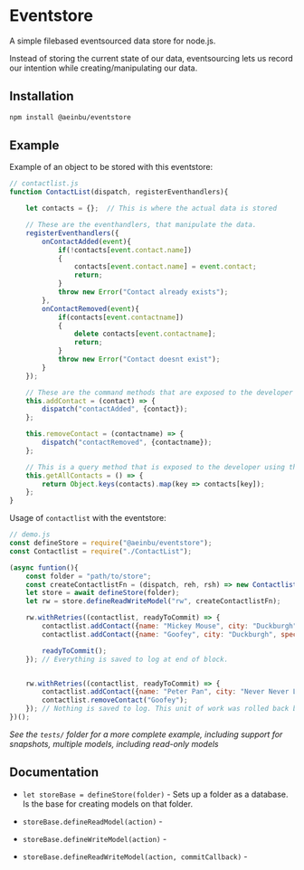 # Eventstore
A simple filebased eventsourced data store for node.js.

Instead of storing the current state of our data, eventsourcing lets us record our intention while creating/manipulating our data.

## Installation

```bash
npm install @aeinbu/eventstore
```

## Example

Example of an object to be stored with this eventstore:

```javascript
// contactlist.js
function ContactList(dispatch, registerEventhandlers){

	let contacts = {};  // This is where the actual data is stored

	// These are the eventhandlers, that manipulate the data.
	registerEventhandlers({
		onContactAdded(event){
			if(!contacts[event.contact.name])
			{
				contacts[event.contact.name] = event.contact;
				return;
			}
			throw new Error("Contact already exists");
		},
		onContactRemoved(event){
			if(contacts[event.contactname])
			{
				delete contacts[event.contactname];
				return;
			}
			throw new Error("Contact doesnt exist");			
		}
	});

	// These are the command methods that are exposed to the developer using this class
	this.addContact = (contact) => {
		dispatch("contactAdded", {contact});
	};

	this.removeContact = (contactname) => {
		dispatch("contactRemoved", {contactname});
	};

	// This is a query method that is exposed to the developer using this class
	this.getAllContacts = () => {
		return Object.keys(contacts).map(key => contacts[key]);
	};
}
```

Usage of `contactlist` with the eventstore:

```javascript
// demo.js
const defineStore = require("@aeinbu/eventstore");
const Contactlist = require("./ContactList");

(async funtion(){
	const folder = "path/to/store";
	const createContactlistFn = (dispatch, reh, rsh) => new Contactlist(dispatch, reh);
	let store = await defineStore(folder);
	let rw = store.defineReadWriteModel("rw", createContactlistFn);

	rw.withRetries((contactlist, readyToCommit) => {
		contactlist.addContact({name: "Mickey Mouse", city: "Duckburgh", species: "Mouse"});
		contactlist.addContact({name: "Goofey", city: "Duckburgh", species: "Dog"});

		readyToCommit();
	}); // Everything is saved to log at end of block.


	rw.withRetries((contactlist, readyToCommit) => {
		contactlist.addContact({name: "Peter Pan", city: "Never Never Land", species: "Boy"});
		contactlist.removeContact("Goofey");
	}); // Nothing is saved to log. This unit of work was rolled back because no call was made to readyToCommit().
})();
```

_See the `tests/` folder for a more complete example, including support for snapshots, multiple models, including read-only models_

## Documentation

- `let storeBase = defineStore(folder)` - Sets up a folder as a database. Is the base for creating models on that folder.

- `storeBase.defineReadModel(action)` - 

- `storeBase.defineWriteModel(action)` - 

- `storeBase.defineReadWriteModel(action, commitCallback)` - 
